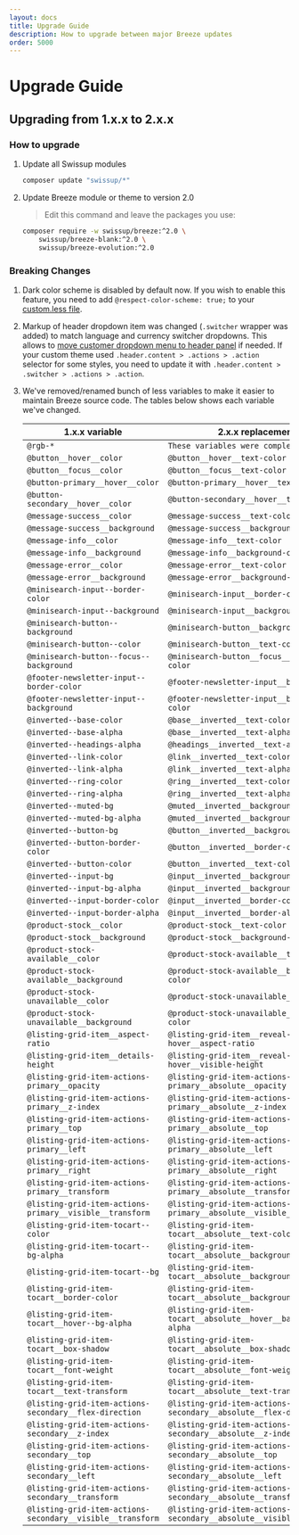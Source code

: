 ```yaml
---
layout: docs
title: Upgrade Guide
description: How to upgrade between major Breeze updates
order: 5000
---
```


# Upgrade Guide

## Upgrading from 1.x.x to 2.x.x

### How to upgrade

 1. Update all Swissup modules

    ```sh
    composer update "swissup/*"
    ```

 2. Update Breeze module or theme to version 2.0

    > Edit this command and leave the packages you use:

    ```sh
    composer require -w swissup/breeze:^2.0 \
        swissup/breeze-blank:^2.0 \
        swissup/breeze-evolution:^2.0
    ```

### Breaking Changes

 1. Dark color scheme is disabled by default now. If you wish to enable this feature,
    you need to add `@respect-color-scheme: true;` to your [custom.less file](custom-styles).

 2. Markup of header dropdown item was changed (`.switcher` wrapper was added)
    to match language and currency switcher dropdowns. This allows to 
    [move customer dropdown menu to header panel](header#layout-update) if needed.
    If your custom theme used `.header.content > .actions > .action` selector for
    some styles, you need to update it with
    `.header.content > .switcher > .actions > .action`.

 3. We've removed/renamed bunch of less variables to make it easier to maintain
    Breeze source code. The tables below shows each variable we've changed.

    1.x.x variable                            | 2.x.x replacement
    ------------------------------------------|--------------------------------------
    `@rgb-*`                                  | `These variables were completely removed`
    `@button__hover__color`                   | `@button__hover__text-color`
    `@button__focus__color`                   | `@button__focus__text-color`
    `@button-primary__hover__color`           | `@button-primary__hover__text-color`
    `@button-secondary__hover__color`         | `@button-secondary__hover__text-color`
    `@message-success__color`                 | `@message-success__text-color`
    `@message-success__background`            | `@message-success__background-color`
    `@message-info__color`                    | `@message-info__text-color`
    `@message-info__background`               | `@message-info__background-color`
    `@message-error__color`                   | `@message-error__text-color`
    `@message-error__background`              | `@message-error__background-color`
    `@minisearch-input--border-color`         | `@minisearch-input__border-color`
    `@minisearch-input--background`           | `@minisearch-input__background-color`
    `@minisearch-button--background`          | `@minisearch-button__background-color`
    `@minisearch-button--color`               | `@minisearch-button__text-color`
    `@minisearch-button--focus--background`   | `@minisearch-button__focus__background-color`
    `@footer-newsletter-input--border-color`  | `@footer-newsletter-input__border-color`
    `@footer-newsletter-input--background`    | `@footer-newsletter-input__background-color`
    `@inverted--base-color`                   | `@base__inverted__text-color`
    `@inverted--base-alpha`                   | `@base__inverted__text-alpha`
    `@inverted--headings-alpha`               | `@headings__inverted__text-alpha`
    `@inverted--link-color`                   | `@link__inverted__text-color`
    `@inverted--link-alpha`                   | `@link__inverted__text-alpha`
    `@inverted--ring-color`                   | `@ring__inverted__text-color`
    `@inverted--ring-alpha`                   | `@ring__inverted__text-alpha`
    `@inverted--muted-bg`                     | `@muted__inverted__background-color`
    `@inverted--muted-bg-alpha`               | `@muted__inverted__background-alpha`
    `@inverted--button-bg`                    | `@button__inverted__background-color`
    `@inverted--button-border-color`          | `@button__inverted__border-color`
    `@inverted--button-color`                 | `@button__inverted__text-color`
    `@inverted--input-bg`                     | `@input__inverted__background-color`
    `@inverted--input-bg-alpha`               | `@input__inverted__background-alpha`
    `@inverted--input-border-color`           | `@input__inverted__border-color`
    `@inverted--input-border-alpha`           | `@input__inverted__border-alpha`
    `@product-stock__color`                   | `@product-stock__text-color`
    `@product-stock__background`              | `@product-stock__background-color`
    `@product-stock-available__color`         | `@product-stock-available__text-color`
    `@product-stock-available__background`    | `@product-stock-available__background-color`
    `@product-stock-unavailable__color`       | `@product-stock-unavailable__text-color`
    `@product-stock-unavailable__background`  | `@product-stock-unavailable__background-color`
    `@listing-grid-item__aspect-ratio`        | `@listing-grid-item__reveal-on-hover__aspect-ratio`
    `@listing-grid-item__details-height`      | `@listing-grid-item__reveal-on-hover__visible-height`
    `@listing-grid-item-actions-primary__opacity`   | `@listing-grid-item-actions-primary__absolute__opacity`
    `@listing-grid-item-actions-primary__z-index`   | `@listing-grid-item-actions-primary__absolute__z-index`
    `@listing-grid-item-actions-primary__top`       | `@listing-grid-item-actions-primary__absolute__top`
    `@listing-grid-item-actions-primary__left`      | `@listing-grid-item-actions-primary__absolute__left`
    `@listing-grid-item-actions-primary__right`     | `@listing-grid-item-actions-primary__absolute__right`
    `@listing-grid-item-actions-primary__transform` | `@listing-grid-item-actions-primary__absolute__transform`
    `@listing-grid-item-actions-primary__visible__transform` | `@listing-grid-item-actions-primary__absolute__visible__transform`
    `@listing-grid-item-tocart--color`        | `@listing-grid-item-tocart__absolute__text-color`
    `@listing-grid-item-tocart--bg-alpha`     | `@listing-grid-item-tocart__absolute__background-alpha`
    `@listing-grid-item-tocart--bg`           | `@listing-grid-item-tocart__absolute__background-color`
    `@listing-grid-item-tocart__border-color`    | `@listing-grid-item-tocart__absolute__background-color`
    `@listing-grid-item-tocart__hover--bg-alpha` | `@listing-grid-item-tocart__absolute__hover__background-alpha`
    `@listing-grid-item-tocart__box-shadow`      | `@listing-grid-item-tocart__absolute__box-shadow`
    `@listing-grid-item-tocart__font-weight`     | `@listing-grid-item-tocart__absolute__font-weight`
    `@listing-grid-item-tocart__text-transform`  | `@listing-grid-item-tocart__absolute__text-transform`
    `@listing-grid-item-actions-secondary__flex-direction`   | `@listing-grid-item-actions-secondary__absolute__flex-direction`
    `@listing-grid-item-actions-secondary__z-index`          | `@listing-grid-item-actions-secondary__absolute__z-index`
    `@listing-grid-item-actions-secondary__top`              | `@listing-grid-item-actions-secondary__absolute__top`
    `@listing-grid-item-actions-secondary__left`             | `@listing-grid-item-actions-secondary__absolute__left`
    `@listing-grid-item-actions-secondary__transform`        | `@listing-grid-item-actions-secondary__absolute__transform`
    `@listing-grid-item-actions-secondary__visible__transform` | `@listing-grid-item-actions-secondary__absolute__visible__transform`
